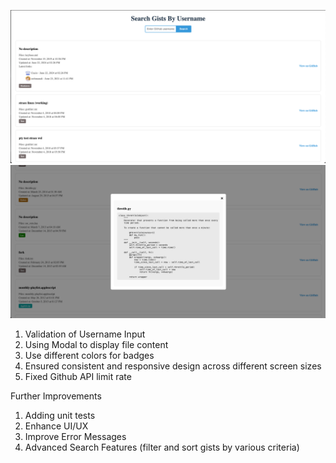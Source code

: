 ![Alt text](image.png)
![Alt text](image-1.png)
1.	Validation of Username Input
2.	Using Modal to display file content
3.	Use different colors for badges
4.	Ensured consistent and responsive design across different screen sizes
5.	Fixed Github API limit rate

Further Improvements
1.	Adding unit tests
2.	Enhance UI/UX
3.  Improve Error Messages
4.  Advanced Search Features (filter and sort gists by various criteria)